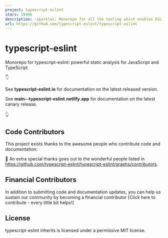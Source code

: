 ```yaml
---
project: typescript-eslint
stars: 15946
description: :sparkles: Monorepo for all the tooling which enables ESLint to support TypeScript
url: https://github.com/typescript-eslint/typescript-eslint
---
```


typescript-eslint
=================

Monorepo for typescript-eslint: powerful static analysis for JavaScript and TypeScript

👇

See **typescript-eslint.io** for documentation on the latest released version.

See **main--typescript-eslint.netlify.app** for documentation on the latest canary release.

👆

Code Contributors
-----------------

This project exists thanks to the awesome people who contribute code and documentation:

🙏 An extra special thanks goes out to the wonderful people listed in https://github.com/typescript-eslint/typescript-eslint/graphs/contributors.

Financial Contributors
----------------------

In addition to submitting code and documentation updates, you can help us sustain our community by becoming a financial contributor \[Click here to contribute - every little bit helps!\]

License
-------

typescript-eslint inherits is licensed under a permissive MIT license.
